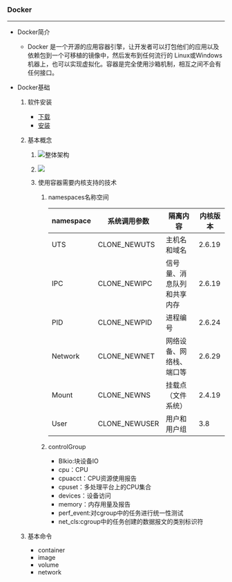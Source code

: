 ### Docker

------------------

- Docker简介

  - Docker 是一个开源的应用容器引擎，让开发者可以打包他们的应用以及依赖包到一个可移植的镜像中，然后发布到任何流行的 Linux或Windows 机器上，也可以实现虚拟化。容器是完全使用沙箱机制，相互之间不会有任何接口。

- Docker基础

  1. 软件安装

     - [下载](https://www.docker.com/products/docker-desktop)
     - [安装](https://www.runoob.com/docker/macos-docker-install.html)

  2. 基本概念

     1. ![整体架构](https://docs.docker.com/engine/images/engine-components-flow.png)

     2. ![](https://docs.docker.com/engine/images/architecture.svg)

     3. 使用容器需要内核支持的技术

        1. namespaces名称空间

           | namespace | 系统调用参数  | 隔离内容                   | 内核版本 |
           | --------- | ------------- | -------------------------- | -------- |
           | UTS       | CLONE_NEWUTS  | 主机名和域名               | 2.6.19   |
           | IPC       | CLONE_NEWIPC  | 信号量、消息队列和共享内存 | 2.6.19   |
           | PID       | CLONE_NEWPID  | 进程编号                   | 2.6.24   |
           | Network   | CLONE_NEWNET  | 网络设备、网络栈、端口等   | 2.6.29   |
           | Mount     | CLONE_NEWNS   | 挂载点（文件系统）         | 2.4.19   |
           | User      | CLONE_NEWUSER | 用户和用户组               | 3.8      |

        2. controlGroup

           - Blkio:块设备IO
           - cpu：CPU
           - cpuacct：CPU资源使用报告
           - cpuset：多处理平台上的CPU集合
           - devices：设备访问
           - memory：内存用量及报告
           - perf_event:对cgroup中的任务进行统一性测试
           - net_cls:cgroup中的任务创建的数据报文的类别标识符

  3. 基本命令

     - container
     - image
     - volume
     - network